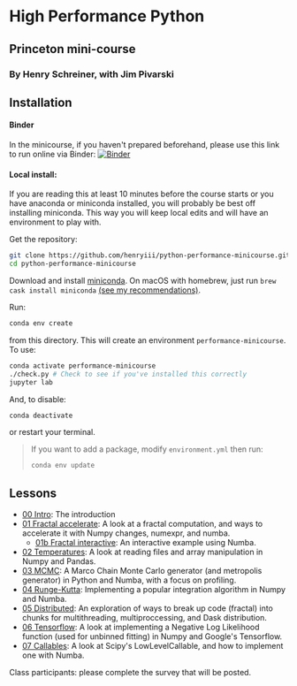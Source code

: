 # High Performance Python
## Princeton mini-course
### By Henry Schreiner, with Jim Pivarski

## Installation

#### Binder

In the minicourse, if you haven't prepared beforehand, please use this link to run online via Binder: [![Binder](https://mybinder.org/badge.svg)](https://mybinder.org/v2/gh/henryiii/python-performance-minicourse/master?urlpath=lab)

#### Local install:

If you are reading this at least 10 minutes before the course starts or you have anaconda
or miniconda installed, you will probably be best off installing miniconda.
This way you will keep local edits and will have an environment to play with.

Get the repository:

```bash
git clone https://github.com/henryiii/python-performance-minicourse.git
cd python-performance-minicourse
```

Download and install
[miniconda](https://docs.conda.io/en/latest/miniconda.html). On macOS with
homebrew, just run `brew cask install miniconda` [(see my
recommendations)](https://iscinumpy.gitlab.io/post/setup-a-new-mac/).

Run:

```bash
conda env create
```

from this directory. This will create an environment `performance-minicourse`. To use:

```bash
conda activate performance-minicourse
./check.py # Check to see if you've installed this correctly
jupyter lab
```

And, to disable:

```bash
conda deactivate
```

or restart your terminal.


> If you want to add a package, modify `environment.yml` then run:
> 
> ```bash
> conda env update
> ```


## Lessons

* [00 Intro](./00_intro.ipynb): The introduction
* [01 Fractal accelerate](./01_fractal_accelerate.ipynb): A look at a fractal computation, and ways to accelerate it with Numpy changes, numexpr, and numba.
    - [01b Fractal interactive](./01b_fractal_interactive.ipynb): An interactive example using Numba.
* [02 Temperatures](./02_temperatures.ipynb): A look at reading files and array manipulation in Numpy and Pandas.
* [03 MCMC](./03_mcmc.ipynb): A Marco Chain Monte Carlo generator (and metropolis generator) in Python and Numba, with a focus on profiling.
* [04 Runge-Kutta](./04_runge_kutta.ipynb): Implementing a popular integration algorithm in Numpy and Numba.
* [05 Distributed](./05_distributed.ipynb): An exploration of ways to break up code (fractal) into chunks for multithreading, multiproccessing, and Dask distribution.
* [06 Tensorflow](./06_tensorflow.ipynb): A look at implementing a Negative Log Likelihood function (used for unbinned fitting) in Numpy and Google's Tensorflow.
* [07 Callables](./07_callables.ipynb): A look at Scipy's LowLevelCallable, and how to implement one with Numba.


Class participants: please complete the survey that will be posted.
